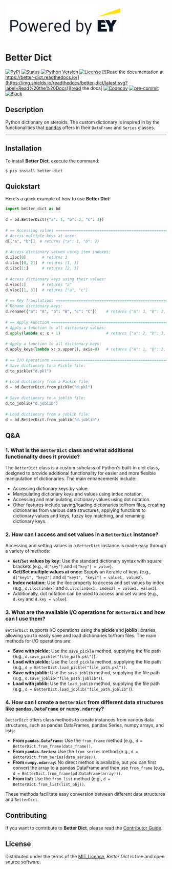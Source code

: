 ![](docs/_static/EY_logo_5.gif)

# Better Dict

[![PyPI](https://img.shields.io/pypi/v/better-dict.svg)][pypi_]
[![Status](https://img.shields.io/pypi/status/better-dict.svg)][status]
[![Python Version](https://img.shields.io/pypi/pyversions/better-dict)][python version]
[![License](https://img.shields.io/pypi/l/better-dict)][license]
[![Read the documentation at https://better-dict.readthedocs.io/](https://img.shields.io/readthedocs/better-dict/latest.svg?label=Read%20the%20Docs)][read the docs]
[![Codecov](https://codecov.io/gh/ingwersen-erik/better-dict/branch/main/graph/badge.svg)][codecov]
[![pre-commit](https://img.shields.io/badge/pre--commit-enabled-brightgreen?logo=pre-commit\&logoColor=white)][pre-commit]
[![Black](https://img.shields.io/badge/code%20style-black-000000.svg)][black]

[pypi_]: https://pypi.org/project/better-dict/

[status]: https://pypi.org/project/better-dict/

[python version]: https://pypi.org/project/better-dict

[read the docs]: https://better-dict.readthedocs.io/

[tests]: https://github.com/ingwersen-erik/better-dict/actions?workflow=Tests

[codecov]: https://app.codecov.io/gh/ingwersen-erik/better-dict

[pre-commit]: https://github.com/pre-commit/pre-commit

[black]: https://github.com/psf/black

## Description

Python dictionary on steroids. The custom dictionary is inspired in
by the functionalities that [pandas](https://pandas.pydata.org/) offers in
their `DataFrame` and `Series` classes.

***

## Installation

To install **Better Dict**, execute the command:

```console
$ pip install better-dict
```

## Quickstart

Here's a quick example of how to use **Better Dict**:

```python
import better_dict as bd

d = bd.BetterDict({"a": 1, "b": 2, "c": 3})

# == Accessing values ==========================================================
# Access multiple keys at once:
d[["a", "b"]]  # returns {"a": 1, "b": 2}

# Access dictionary values using item indexes:
d.iloc[0]       # returns 1
d.iloc[[0, 2]]  # returns [1, 3]
d.iloc[1:]      # returns [2, 3]

# Access dictionary keys using their values:
d.vloc[1]       # returns "a"
d.vloc[[1, 3]]  # returns ["a", "c"]

# == Key Translations ==========================================================
# Rename dictionary keys:
d.rename({"a": "A", "b": "B", "c": "C"})    # returns {"A": 1, "B": 2, "C": 3}

# == Apply Function ============================================================
# Apply a function to all dictionary values:
d.apply(lambda x: x + 1)                    # returns {"a": 2, "b": 3, "c": 4}

# Apply a function to all dictionary keys:
d.apply_keys(lambda x: x.upper(), axis=0)   # returns {"A": 1, "B": 2, "C": 3}

# == I/O Operations ============================================================
# Save dictionary to a Pickle file:
d.to_pickle("d.pkl")

# Load dictionary from a Pickle file:
d = bd.BetterDict.from_pickle("d.pkl")

# Save dictionary to a joblib file:
d.to_joblib("d.joblib")

# Load dictionary from a joblib file:
d = bd.BetterDict.from_joblib("d.joblib")
```

## Q&A

### 1. What is the ``BetterDict`` class and what additional functionality does it provide?

The ``BetterDict`` class is a custom subclass of Python's built-in dict class,
designed to provide additional functionality for easier and more flexible
manipulation of dictionaries. The main enhancements include:

* Accessing dictionary keys by value.
* Manipulating dictionary keys and values using index notation.
* Accessing and manipulating dictionary values using dot notation.
* Other features include saving/loading dictionaries to/from files, creating 
  dictionaries from various data structures, applying functions to 
  dictionary values and keys, fuzzy key matching, and renaming dictionary keys.

### 2. How can I access and set values in a ``BetterDict`` instance?

Accessing and setting values in a ``BetterDict`` instance is made easy through a
variety of methods:

* **``Get``/``Set`` values by key:** Use the standard dictionary syntax with square 
brackets (e.g., ``d["key"]`` and ``d["key"] = value``).
* **Get/Set multiple values at once:** Supply an iterable of keys
  (e.g., ``d["key1", "key2"]`` and ``d["key1", "key2"] = value1, value2``).
* **Index notation:** Use the iloc property to access and set values by index
  (e.g., ``d.iloc[index]`` and ``d.iloc[index1, index2] = value1, value2``). 
* Additionally, dot notation can be used to access and set values (e.g., `d.key` and `d.key = value`).

### 3. What are the available I/O operations for ``BetterDict`` and how can I use them?

``BetterDict`` supports I/O operations using the **pickle** and **joblib** libraries,
allowing you to easily save and load dictionaries to/from files. The main
methods for I/O operations are:

* **Save with pickle:** Use the `save_pickle` method, supplying the file path
  (e.g., `d.save_pickle("file_path.pkl")`).
* **Load with pickle:** Use the `load_pickle` method, supplying the file path
  (e.g., ``d = BetterDict.load_pickle("file_path.pkl"))``.
* **Save with joblib:** Use the `save_joblib` method, supplying the file path
  (e.g., `d.save_joblib("file_path.joblib")`).
* **Load with joblib:** Use the `load_joblib` method, supplying the file path
  (e.g., ``d = BetterDict.load_joblib("file_path.joblib")``).

### 4. How can I create a ``BetterDict`` from different data structures like `pandas.DataFrame` or `numpy.ndarray`?

``BetterDict`` offers class methods to create instances from various data
structures, such as pandas DataFrames, pandas Series, numpy arrays, and lists:

- **From `pandas.DataFrame`:** Use the `from_frame` method (e.g., ``d = BetterDict.from_frame(data_frame))``.
- **From `pandas.Series`:** Use the `from_series` method (e.g., ``d = BetterDict.from_series(data_series))``.
- **From `numpy.ndarray`:** No direct method is available, but you can first convert the array to a pandas DataFrame and then use `from_frame`
  (e.g., ``d = BetterDict.from_frame(pd.DataFrame(array)))``.
- **From list:** Use the `from_list` method (e.g., ``d = BetterDict.from_list(list_obj))``.

These methods facilitate easy conversion between different data structures and ``BetterDict``.


## Contributing

If you want to contribute to **Better Dict**,
please read the [Contributor Guide](./CONTRIBUTING.md).

## License

Distributed under the terms of the [MIT License](./LICENSE),
*Better Dict* is free and open source software.

<!-- github-only -->

[license]: https://github.com/ingwersen-erik/better-dict/blob/main/LICENSE

[contributor guide]: https://github.com/ingwersen-erik/better-dict/blob/main/CONTRIBUTING.md

[command-line reference]: https://better-dict.readthedocs.io/en/latest/usage.html

